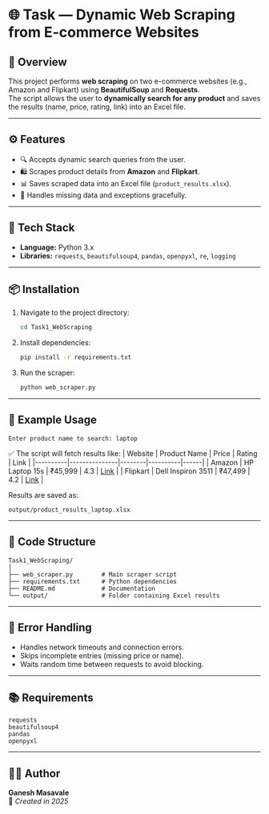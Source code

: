 # 🌐 Task  — Dynamic Web Scraping from E-commerce Websites

## 📘 Overview
This project performs **web scraping** on two e-commerce websites (e.g., Amazon and Flipkart) using **BeautifulSoup** and **Requests**.  
The script allows the user to **dynamically search for any product** and saves the results (name, price, rating, link) into an Excel file.

---

## ⚙️ Features
- 🔍 Accepts dynamic search queries from the user.
- 🛍️ Scrapes product details from **Amazon** and **Flipkart**.
- 📊 Saves scraped data into an Excel file (`product_results.xlsx`).
- 🧠 Handles missing data and exceptions gracefully.

---

## 🧩 Tech Stack
- **Language:** Python 3.x  
- **Libraries:** `requests`, `beautifulsoup4`, `pandas`, `openpyxl`, `re`, `logging`

---

## 📦 Installation
1. Navigate to the project directory:
   ```bash
   cd Task1_WebScraping
   ```

2. Install dependencies:
   ```bash
   pip install -r requirements.txt
   ```

3. Run the scraper:
   ```bash
   python web_scraper.py
   ```

---

## 🧮 Example Usage
```
Enter product name to search: laptop
```
✅ The script will fetch results like:
| Website | Product Name | Price | Rating | Link |
|----------|---------------|--------|----------|------|
| Amazon | HP Laptop 15s | ₹45,999 | 4.3 | [Link](https://amazon.in/...) |
| Flipkart | Dell Inspiron 3511 | ₹47,499 | 4.2 | [Link](https://flipkart.com/...) |

Results are saved as:
```
output/product_results_laptop.xlsx
```

---

## 🧩 Code Structure
```
Task1_WebScraping/
│
├── web_scraper.py        # Main scraper script
├── requirements.txt      # Python dependencies
├── README.md             # Documentation
└── output/               # Folder containing Excel results
```

---

## 🧠 Error Handling
- Handles network timeouts and connection errors.
- Skips incomplete entries (missing price or name).
- Waits random time between requests to avoid blocking.

---

## 📚 Requirements
```
requests
beautifulsoup4
pandas
openpyxl
```

---

## 👨‍💻 Author
**Ganesh Masavale**  
📅 *Created in 2025*
